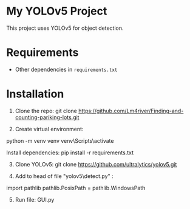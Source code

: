 # My YOLOv5 Project

This project uses YOLOv5 for object detection.

# Requirements

- Other dependencies in `requirements.txt`

# Installation

1. Clone the repo:  git clone https://github.com/Lm4river/Finding-and-counting-pariking-lots.git 

2. Create virtual environment:

python -m venv venv
venv\Scripts\activate  

Install dependencies:
pip install -r requirements.txt

3. Clone YOLOv5:  git clone https://github.com/ultralytics/yolov5.git

4. Add to head of file "yolov5\detect.py" :

import pathlib
pathlib.PosixPath = pathlib.WindowsPath

5. Run file:  GUI.py